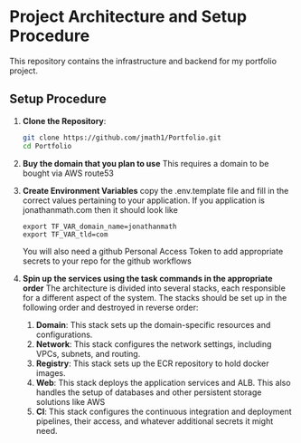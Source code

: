 # Project Architecture and Setup Procedure

This repository contains the infrastructure and backend for my portfolio project.

## Setup Procedure

1. **Clone the Repository**:
   ```sh
   git clone https://github.com/jmath1/Portfolio.git
   cd Portfolio
   ```
2. **Buy the domain that you plan to use**
   This requires a domain to be bought via AWS route53

3. **Create Environment Variables**
   copy the .env.template file and fill in the correct values pertaining to your application. If you application is
   jonathanmath.com then it should look like

   ```
   export TF_VAR_domain_name=jonathanmath
   export TF_VAR_tld=com
   ```

   You will also need a github Personal Access Token to add appropriate secrets to your repo for the github workflows

4. **Spin up the services using the task commands in the appropriate order**
   The architecture is divided into several stacks, each responsible for a different aspect of the system. The stacks should be set up in the following order and destroyed in reverse order:

   1. **Domain**: This stack sets up the domain-specific resources and configurations.
   2. **Network**: This stack configures the network settings, including VPCs, subnets, and routing.
   3. **Registry**: This stack sets up the ECR repository to hold docker images.
   4. **Web**: This stack deploys the application services and ALB. This also handles the setup of databases and other persistent storage solutions like AWS
   5. **CI**: This stack configures the continuous integration and deployment pipelines, their access, and whatever additional secrets it might need.
